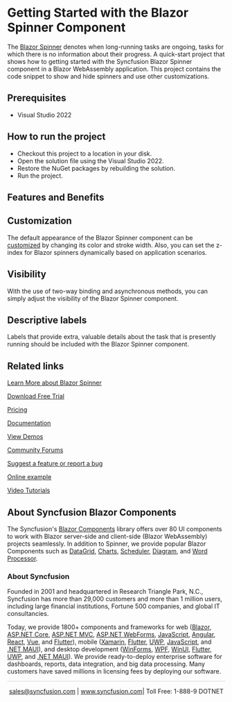 # Getting Started with the Blazor Spinner Component

The [Blazor Spinner](https://www.syncfusion.com/blazor-components/blazor-spinner?utm_source=github&utm_medium=listing&utm_campaign=blazor-spinner-github-samples) denotes when long-running tasks are ongoing, tasks for which there is no information about their progress. A quick-start project that shows how to getting started with the Syncfusion Blazor Spinner component in a Blazor WebAssembly application. This project contains the code snippet to show and hide spinners and use other customizations.

## Prerequisites

* Visual Studio 2022

## How to run the project

* Checkout this project to a location in your disk.
* Open the solution file using the Visual Studio 2022.
* Restore the NuGet packages by rebuilding the solution.
* Run the project.

## Features and Benefits

## Customization

The default appearance of the Blazor Spinner component can be [customized](https://blazor.syncfusion.com/documentation/spinner/customization?utm_source=github&utm_medium=listing&utm_campaign=blazor-spinner-github-samples) by changing its color and stroke width. Also, you can set the z-index for Blazor spinners dynamically based on application scenarios.

## Visibility

With the use of two-way binding and asynchronous methods, you can simply adjust the visibility of the Blazor Spinner component.

## Descriptive labels

Labels that provide extra, valuable details about the task that is presently running should be included with the Blazor Spinner component.

## Related links

[Learn More about Blazor Spinner](https://www.syncfusion.com/blazor-components/blazor-spinner?utm_source=github&utm_medium=listing&utm_campaign=blazor-spinner-github-samples)

[Download Free Trial](https://www.syncfusion.com/downloads/blazor?utm_source=github&utm_medium=listing&utm_campaign=blazor-spinner-github-samples)

[Pricing](https://www.syncfusion.com/sales/teamlicense?utm_source=github&utm_medium=listing&utm_campaign=blazor-spinner-github-samples)

[Documentation](https://blazor.syncfusion.com/documentation/spinner/getting-started?utm_source=github&utm_medium=listing&utm_campaign=blazor-spinner-github-samples)

[View Demos](https://github.com/SyncfusionExamples/getting-started-with-the-blazor-spinner-component?utm_source=github&utm_medium=listing&utm_campaign=blazor-spinner-github-samples)

[Community Forums](https://www.syncfusion.com/forums/blazor-components?utm_source=github&utm_medium=listing&utm_campaign=blazor-spinner-github-samples)

[Suggest a feature or report a bug](https://www.syncfusion.com/feedback/blazor-components?utm_source=github&utm_medium=listing&utm_campaign=blazor-spinner-github-samples)

[Online example](https://blazor.syncfusion.com/demos/spinner/overview?theme=bootstrap5?utm_source=github&utm_medium=listing&utm_campaign=blazor-spinner-github-samples)

[Video Tutorials](https://www.syncfusion.com/tutorial-videos/blazor/spinner?utm_source=github&utm_medium=listing&utm_campaign=blazor-spinner-github-samples)

## About Syncfusion Blazor Components
The Syncfusion's [Blazor Components](https://www.syncfusion.com/blazor-components?utm_source=github&utm_medium=listing&utm_campaign=blazor-spinner-github-samples) library offers over 80 UI components to work with Blazor server-side and client-side (Blazor WebAssembly) projects seamlessly. In addition to Spinner, we provide popular Blazor Components such as [DataGrid](https://www.syncfusion.com/blazor-components/blazor-datagrid?utm_source=github&utm_medium=listing&utm_campaign=blazor-spinner-github-samples), [Charts](https://www.syncfusion.com/blazor-components/blazor-charts?utm_source=github&utm_medium=listing&utm_campaign=blazor-spinner-github-samples), [Scheduler](https://www.syncfusion.com/blazor-components/blazor-scheduler?utm_source=github&utm_medium=listing&utm_campaign=blazor-spinner-github-samples), [Diagram](https://www.syncfusion.com/blazor-components/blazor-diagram?utm_source=github&utm_medium=listing&utm_campaign=blazor-spinner-github-samples), and [Word Processor](https://www.syncfusion.com/blazor-components/blazor-word-processor?utm_source=github&utm_medium=listing&utm_campaign=blazor-spinner-github-samples).

### About Syncfusion

Founded in 2001 and headquartered in Research Triangle Park, N.C., Syncfusion has more than 29,000 customers and more than 1 million users, including large financial institutions, Fortune 500 companies, and global IT consultancies.
 
Today, we provide 1800+ components and frameworks for web ([Blazor](https://www.syncfusion.com/blazor-components?utm_source=github&utm_medium=listing&utm_campaign=blazor-spinner-github-samples), [ASP.NET Core](https://www.syncfusion.com/aspnet-core-ui-controls?utm_source=github&utm_medium=listing&utm_campaign=blazor-spinner-github-samples), [ASP.NET MVC](https://www.syncfusion.com/aspnet-mvc-ui-controls?utm_source=github&utm_medium=listing&utm_campaign=blazor-spinner-github-samples), [ASP.NET WebForms](https://www.syncfusion.com/jquery/aspnet-webforms-ui-controls?utm_source=github&utm_medium=listing&utm_campaign=blazor-spinner-github-samples), [JavaScript](https://www.syncfusion.com/javascript-ui-controls?utm_source=github&utm_medium=listing&utm_campaign=blazor-spinner-github-samples), [Angular](https://www.syncfusion.com/angular-components?utm_source=github&utm_medium=listing&utm_campaign=blazor-spinner-github-samples), [React](https://www.syncfusion.com/react-components?utm_source=github&utm_medium=listing&utm_campaign=blazor-spinner-github-samples), [Vue](https://www.syncfusion.com/vue-components?utm_source=github&utm_medium=listing&utm_campaign=blazor-spinner-github-samples), and [Flutter](https://www.syncfusion.com/flutter-widgets?utm_source=github&utm_medium=listing&utm_campaign=blazor-spinner-github-samples)), mobile ([Xamarin](https://www.syncfusion.com/xamarin-ui-controls?utm_source=github&utm_medium=listing&utm_campaign=blazor-spinner-github-samples), [Flutter](https://www.syncfusion.com/flutter-widgets?utm_source=github&utm_medium=listing&utm_campaign=blazor-spinner-github-samples), [UWP](https://www.syncfusion.com/uwp-ui-controls?utm_source=github&utm_medium=listing&utm_campaign=blazor-spinner-github-samples), [JavaScript](https://www.syncfusion.com/javascript-ui-controls?utm_source=github&utm_medium=listing&utm_campaign=blazor-spinner-github-samples), and [.NET MAUI](https://www.syncfusion.com/maui-controls?utm_source=github&utm_medium=listing&utm_campaign=blazor-spinner-github-samples)), and desktop development ([WinForms](https://www.syncfusion.com/winforms-ui-controls?utm_source=github&utm_medium=listing&utm_campaign=blazor-spinner-github-samples), [WPF](https://www.syncfusion.com/wpf-controls?utm_source=github&utm_medium=listing&utm_campaign=blazor-spinner-github-samples), [WinUI](https://www.syncfusion.com/winui-controls?utm_source=github&utm_medium=listing&utm_campaign=blazor-spinner-github-samples), [Flutter](https://www.syncfusion.com/flutter-widgets?utm_source=github&utm_medium=listing&utm_campaign=blazor-spinner-github-samples), [UWP](https://www.syncfusion.com/uwp-ui-controls?utm_source=github&utm_medium=listing&utm_campaign=blazor-spinner-github-samples), and [.NET MAUI](https://www.syncfusion.com/maui-controls?utm_source=github&utm_medium=listing&utm_campaign=blazor-spinner-github-samples)). We provide ready-to-deploy enterprise software for dashboards, reports, data integration, and big data processing. Many customers have saved millions in licensing fees by deploying our software.

<hr style="height:0.3px;border:none;color:lightgrey;background-color:lightgrey;" />

<p align="center">
<a href="mailto:sales@syncfusion.com?Subject=Syncfusion Blazor Spinner - GitHub" target="_top">sales@syncfusion.com</a> | <a href="https://www.syncfusion.com?utm_source=github&utm_medium=listing&utm_campaign=blazor-spinner-github-samples">www.syncfusion.com</a>| Toll Free: 1-888-9 DOTNET <br>
</p>
